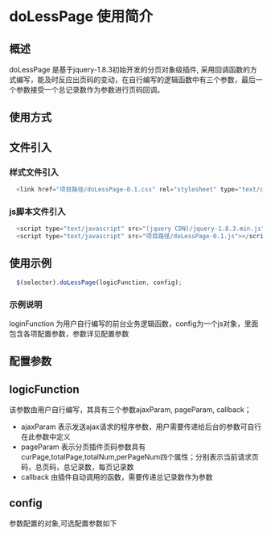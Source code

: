 doLessPage 使用简介
=====================

概述
------------
  doLessPage 是基于jquery-1.8.3初始开发的分页对象级插件, 采用回调函数的方式编写，能及时反应出页码的变动，在自行编写的逻辑函数中有三个参数，最后一个参数接受一个总记录数作为参数进行页码回调。
  
使用方式
------------
## 文件引入
### 样式文件引入
```javascript
  <link href="项目路径/doLessPage-0.1.css" rel="stylesheet" type="text/css"/>
```
### js脚本文件引入
```javascript
  <script type="text/javascript" src="(jquery CDN)/jquery-1.8.3.min.js"></script>
  <script type="text/javascript" src="项目路径/doLessPage-0.1.js"></script>
```
## 使用示例
```javascript
  $(selector).doLessPage(logicFunction, config);
```
### __示例说明__
  loginFunction 为用户自行编写的前台业务逻辑函数，config为一个js对象，里面包含各项配置参数，参数详见配置参数

配置参数
------------
## __logicFunction__ 
  该参数由用户自行编写，其具有三个参数ajaxParam, pageParam, callback；
  - ajaxParam 表示发送ajax请求的程序参数，用户需要传递给后台的参数可自行在此参数中定义
  - pageParam 表示分页插件页码参数具有curPage,totalPage,totalNum,perPageNum四个属性；分别表示当前请求页码，总页码，总记录数，每页记录数
  - callback 由插件自动调用的函数，需要传递总记录数作为参数

## __config__
  参数配置的对象,可选配置参数如下
 

